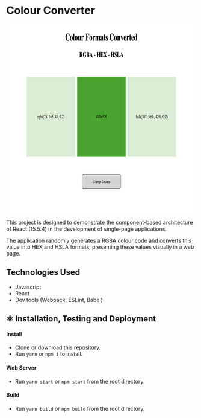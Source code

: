 # Colour Converter

<p align="center">
  <img src="./screenshot.png" alt="Image of colour converter" width="auto" height="500">
</p>

This project is designed to demonstrate the component-based architecture of React (15.5.4) 
in the development of single-page applications.

The application randomly generates a RGBA colour code and converts this value into HEX and HSLA formats,
presenting these values visually in a web page.

## Technologies Used
- Javascript
- React
- Dev tools (Webpack, ESLint, Babel)

## ⚛️ Installation, Testing and Deployment

#### Install
- Clone or download this repository.
- Run `yarn` or `npm i` to install.

#### Web Server
- Run `yarn start` or `npm start` from the root directory.

#### Build
- Run `yarn build` or `npm build` from the root directory.
